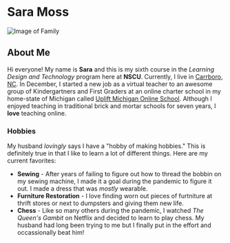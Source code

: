 # Sara Moss
![Image of Family](https://drive.google.com/file/d/1HKHANvv-j7544b-HRsS6xx7TmCstA0ej/view?usp=sharing)

## About Me
Hi everyone! My name is **Sara** and this is my sixth course in the _Learning Design and Technology_ program here at **NSCU**. Currently, I live in [Carrboro, NC](https://www.townofcarrboro.org/). In December, I started a new job as a virtual teacher to an awesome group of Kindergartners and First Graders at an online charter school in my home-state of Michigan called [Uplift Michigan Online School](https://uplift-mi.org/). Although I enjoyed teaching in traditional brick and mortar schools for seven years, I **love** teaching online. 

### Hobbies
My husband _lovingly_ says I have a "hobby of making hobbies." This is definitely true in that I like to learn a lot of different things. Here are my current favorites: 
* **Sewing** - After years of failing to figure out how to thread the bobbin on my sewing machine, I made it a goal during the pandemic to figure it out. I made a dress that was _mostly_ wearable. 
* **Furniture Restoration** - I love finding worn out pieces of furtniture at thrift stores or next to dumpsters and giving them new life. 
* **Chess** - Like so many others during the pandemic, I watched _The Queen's Gambit_ on Netflix and decided to learn to play chess. My husband had long been trying to me but I finally put in the effort and occassionally beat him! 